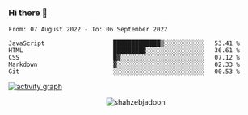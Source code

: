 ### Hi there 👋

<!--START_SECTION:waka-->

```text
From: 07 August 2022 - To: 06 September 2022

JavaScript                   █████████████▒░░░░░░░░░░░   53.41 %
HTML                         █████████░░░░░░░░░░░░░░░░   36.61 %
CSS                          █▓░░░░░░░░░░░░░░░░░░░░░░░   07.12 %
Markdown                     ▓░░░░░░░░░░░░░░░░░░░░░░░░   02.33 %
Git                          ░░░░░░░░░░░░░░░░░░░░░░░░░   00.53 %
```

<!--END_SECTION:waka-->

<!--
For more information regarding WakaTime, go to https://github.com/athul/waka-readme#new-to-wakatime
-->

[![activity graph](https://activity-graph.herokuapp.com/graph?username=shahzeb-jadoon&custom_title=Shahzeb's%20Activity%20Graph&theme=github-light&hide_border=true)](https://github.com/ashutosh00710/github-readme-activity-graph)

<p align="center"> <img src="https://github-readme-stats.vercel.app/api?username=shahzeb-jadoon&show_icons=true&theme=dracula" alt="shahzebjadoon" />

<!--
**shahzeb-jadoon/shahzeb-jadoon** is a ✨ _special_ ✨ repository because its `README.md` (this file) appears on your GitHub profile.

Here are some ideas to get you started:

- 🔭 I’m currently working on ...
- 🌱 I’m currently learning ...
- 👯 I’m looking to collaborate on ...
- 🤔 I’m looking for help with ...
- 💬 Ask me about ...
- 📫 How to reach me: ...
- 😄 Pronouns: ...
- ⚡ Fun fact: ...
-->
